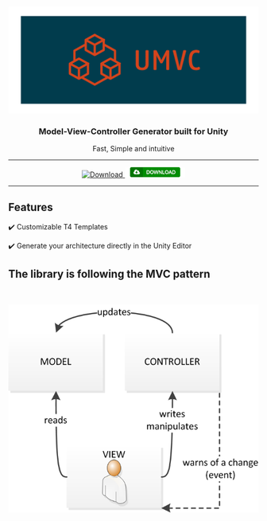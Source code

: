 <br />

<p align="center">
     <img src="/Docs/logo_transparent.png" alt="UMVC">
</p>

<h3 align="center" style="text-align:center;">
	Model-View-Controller Generator built for Unity
</h3>
<p align="center">
	Fast, Simple and intuitive
</p>

<hr>
<p align="center">
	<a href="https://github.com/loic-lopez/UMVC/actions?query=workflow%3A%22UMVC+Generation+Tests%22">
		<img src="https://github.com/loic-lopez/UMVC/workflows/UMVC%20Generation%20Tests/badge.svg" alt="Download">
	</a>
	<a href="">
		<img src="/Docs/BtnDownload.png" alt="Download">
	</a>
</p>
<hr>

## Features

✔️ Customizable T4 Templates

✔️ Generate your architecture directly in the Unity Editor

## The library is following the MVC pattern

<br />
<p align="center">	
	<img src="/Docs/MVC_Pattern.png" alt="Download">
</p>
